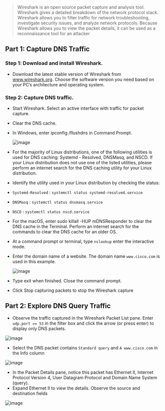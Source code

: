 > Wireshark is an open source packet capture and analysis tool. Wireshark gives a detailed breakdown of the 
network protocol stack. Wireshark allows you to filter traffic for network troubleshooting, investigate security 
issues, and analyze network protocols. Because Wireshark allows you to view the packet details, it can be 
used as a reconnaissance tool for an attacker

## Part 1: Capture DNS Traffic

### Step 1: Download and install Wireshark.

* Download the latest stable version of Wireshark from www.wireshark.org. Choose the software version you need based on your PC’s architecture and operating system.

### Step 2: Capture DNS traffic.

* Start Wireshark. Select an active interface with traffic for packet capture.
* Clear the DNS cache.
* In Windows, enter ipconfig /flushdns in Command Prompt.

  ![image](https://github.com/tousif13/CISCO_CyberOps/assets/33444140/46f38dea-9db3-4b5d-b668-37319876b5fd)

* For the majority of Linux distributions, one of the following utilities is used for DNS caching: Systemd - Resolved, DNSMasq, and NSCD. If your Linux distribution does not use one of the listed utilities, please perform an internet search for the DNS caching utility for your Linux distribution.
* Identify the utility used in your Linux distribution by checking the status:
* `Systemd-Resolved` : `systemctl status systemd-resolved.service`
* `DNSMasq` : `systemctl status dnsmasq.service`
* `NSCD` : `systemctl status nscd.service`
* For the macOS, enter sudo killall -HUP mDNSResponder to clear the DNS cache in the Terminal. Perform an internet search for the commands to clear the DNS cache for an older OS.
* At a command prompt or terminal, type `nslookup` enter the interactive mode.
* Enter the domain name of a website. The domain name `www.cisco.com` is used in this example.

  ![image](https://github.com/tousif13/CISCO_CyberOps/assets/33444140/c337ca6f-4376-4c2f-a777-6580484b7367)

* Type exit when finished. Close the command prompt.
* Click Stop capturing packets to stop the Wireshark capture

## Part 2: Explore DNS Query Traffic

*  Observe the traffic captured in the Wireshark Packet List pane. Enter `udp.port == 53` in the filter box and click the arrow (or press enter) to display only DNS packets.

![image](https://github.com/tousif13/CISCO_CyberOps/assets/33444140/ec015393-6d6b-47c5-a610-138f52c73c23)

* Select the DNS packet contains `Standard query` and `A www.cisco.com` in the Info column

![image](https://github.com/tousif13/CISCO_CyberOps/assets/33444140/8d8cfd04-bec6-4cdd-8ec1-7fe464d1be1d)

* In the Packet Details pane, notice this packet has Ethernet II, Internet Protocol Version 4, User Datagram Protocol and Domain Name System (query).
* Expand Ethernet II to view the details. Observe the source and destination fields

![image](https://github.com/tousif13/CISCO_CyberOps/assets/33444140/f633d38c-fce6-4c35-9c17-a819dd4f8c17)

